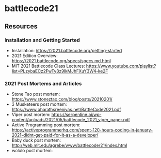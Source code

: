 # battlecode21
## Resources
### Installation and Getting Started
* Installation: https://2021.battlecode.org/getting-started
* 2021 Edition Overview: https://2021.battlecode.org/specs/specs.md.html 
* MIT 2021 Battlecode Class Lectures: https://www.youtube.com/playlist?list=PLzybaECz2FwTy3z9IkMJhFXuY3W4-ke2F
### 2021 Post Mortems and Articles
* Stone Tao post mortem: https://www.stoneztao.com/blog/posts/20210201/
* 3 Musketeers post mortem: https://www.bharathsreenivas.net/BattleCode2021.pdf
* Viper post mortem: https://serpentine.ai/wp-content/uploads/2021/05/battlecode_2021_viper_paper.pdf
* Active Programming post mortem: https://activeprogrammerhq.com/spent-120-hours-coding-in-january-2021-didnt-get-paid-for-it-as-a-developer/
* Baby duck post mortem: http://web.mit.edu/agrebe/www/battlecode/21/index.html
* wololo post mortem: 
